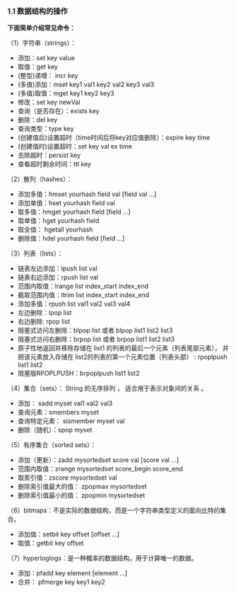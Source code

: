 ### ****1.1 数据结构的操作****

**下面简单介绍常见命令：**

（1）字符串（strings）：

 + 添加：set key value
 + 取值：get key
 + (整型)递增： incr key
 + (多值)添加：mset key1 val1 key2 val2 key3 val3
 + (多值)取值：mget key1 key2 key3
 + 修改：set key newVal
 + 查询（是否存在）：exists key
 + 删除：del key
 + 查询类型：type key
 + (创建值后)设置超时（time时间后将key对应值删除）：expire key time
 + (创建值时)设置超时：set key val ex time
 + 去除超时：persist key
 + 查看超时剩余时间：ttl key
 
（2）散列（hashes）：

 * 添加多值：hmset yourhash field val [field val ...]
 * 添加单值：hset yourhash field val
 * 取多值：hmget yourhash field [field ...]
 * 取单值：hget yourhash field
 * 取全值： hgetall yourhash
 * 删除值：hdel yourhash field [field ...]

（3）列表（lists）：

 * 链表左边添加：lpush list val
 * 链表右边添加：rpush list val
 * 范围内取值：lrange list index_start index_end
 * 截取范围内值：ltrim list index_start index_end
 * 添加多值：rpush list val1 val2 val3 val4
 * 左边删除：lpop list
 * 右边删除: rpop list
 * 阻塞式访问左删除：blpop list 或者 blpop list1 list2 list3 
 * 阻塞式访问右删除：brpop list 或者 brpop list1 list2 list3
 * 原子性地返回并移除存储在 list1 的列表的最后一个元素（列表尾部元素）， 并把该元素放入存储在 list2的列表的第一个元素位置（列表头部） : rpoplpush list1 list2
 * 阻塞版RPOPLPUSH：brpoplpush list1 list2
 
（4）集合（sets）： String 的无序排列 ， 适合用于表示对象间的关系 。

 * 添加： sadd myset val1 val2 val3
 * 查询元素：smembers myset
 * 查询特定元素： sismember myset val
 * 删除（随机）：spop myset
 
（5）有序集合（sorted sets）：

 * 添加（更新）：zadd mysortedset score val [score val ...]
 * 范围内取值：zrange mysortedset score_begin score_end
 * 取索引值：zscore mysortedset val
 * 删除索引值最大的值： zpopmax mysortedset
 * 删除索引值最小的值： zpopmin mysortedset
 
（6）bitmaps：不是实际的数据结构，而是一个字符串类型定义的面向比特的集合。

 * 添加值：setbit key offset [offset ...]
 * 取值：getbit key offset
 
（7）hyperloglogs：是一种概率的数据结构，用于计算唯一的数据。

 * 添加：pfadd key element [element ...]
 * 合并： pfmerge key key1 key2